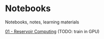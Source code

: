 # Notebooks
Notebooks, notes, learning materials

[01 - Reservoir Computing](./RC-Notebooks/01-ESN_PyTorch.ipynb) (TODO: train in GPU)
